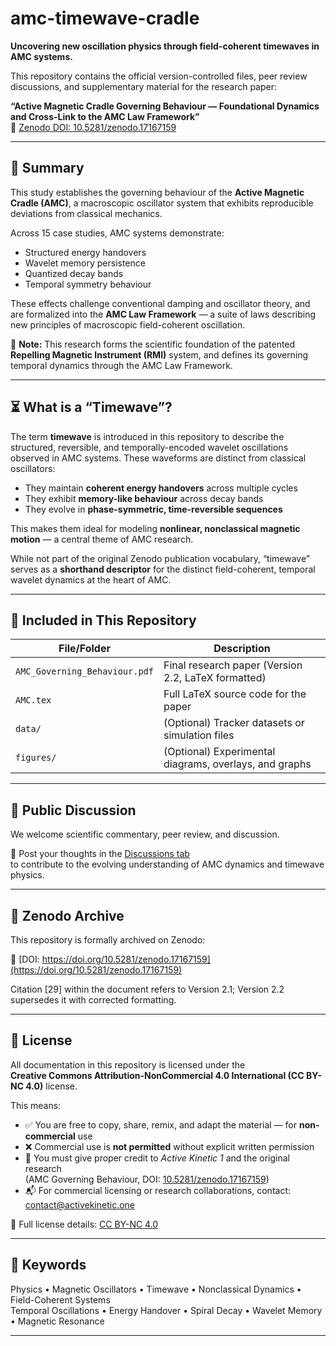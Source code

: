 # amc-timewave-cradle

**Uncovering new oscillation physics through field-coherent timewaves in AMC systems.**

This repository contains the official version-controlled files, peer review discussions, and supplementary material for the research paper:

**“Active Magnetic Cradle Governing Behaviour — Foundational Dynamics and Cross-Link to the AMC Law Framework”**  
🔗 [Zenodo DOI: 10.5281/zenodo.17167159](https://doi.org/10.5281/zenodo.17167159)

---

## 📄 Summary

This study establishes the governing behaviour of the **Active Magnetic Cradle (AMC)**, a macroscopic oscillator system that exhibits reproducible deviations from classical mechanics.

Across 15 case studies, AMC systems demonstrate:
- Structured energy handovers
- Wavelet memory persistence
- Quantized decay bands
- Temporal symmetry behaviour

These effects challenge conventional damping and oscillator theory, and are formalized into the **AMC Law Framework** — a suite of laws describing new principles of macroscopic field-coherent oscillation.

📌 **Note:** This research forms the scientific foundation of the patented **Repelling Magnetic Instrument (RMI)** system, and defines its governing temporal dynamics through the AMC Law Framework.

---

## ⏳ What is a “Timewave”?

The term **timewave** is introduced in this repository to describe the structured, reversible, and temporally-encoded wavelet oscillations observed in AMC systems. These waveforms are distinct from classical oscillators:

- They maintain **coherent energy handovers** across multiple cycles
- They exhibit **memory-like behaviour** across decay bands
- They evolve in **phase-symmetric, time-reversible sequences**

This makes them ideal for modeling **nonlinear, nonclassical magnetic motion** — a central theme of AMC research.

While not part of the original Zenodo publication vocabulary, “timewave” serves as a **shorthand descriptor** for the distinct field-coherent, temporal wavelet dynamics at the heart of AMC.

---

## 🧾 Included in This Repository

| File/Folder | Description |
|-------------|-------------|
| `AMC_Governing_Behaviour.pdf` | Final research paper (Version 2.2, LaTeX formatted) |
| `AMC.tex` | Full LaTeX source code for the paper |
| `data/` | (Optional) Tracker datasets or simulation files |
| `figures/` | (Optional) Experimental diagrams, overlays, and graphs |

---

## 💬 Public Discussion

We welcome scientific commentary, peer review, and discussion.

📍 Post your thoughts in the [Discussions tab](https://github.com/YOUR_USERNAME/amc-timewave-cradle/discussions)  
to contribute to the evolving understanding of AMC dynamics and timewave physics.

---

## 🔁 Zenodo Archive

This repository is formally archived on Zenodo:

📘 [DOI: https://doi.org/10.5281/zenodo.17167159](https://doi.org/10.5281/zenodo.17167159)

Citation [29] within the document refers to Version 2.1; Version 2.2 supersedes it with corrected formatting.

---

## 📄 License

All documentation in this repository is licensed under the  
**Creative Commons Attribution-NonCommercial 4.0 International (CC BY-NC 4.0)** license.

This means:

- ✅ You are free to copy, share, remix, and adapt the material — for **non-commercial** use
- ❌ Commercial use is **not permitted** without explicit written permission
- 🧠 You must give proper credit to *Active Kinetic 1* and the original research  
  (AMC Governing Behaviour, DOI: [10.5281/zenodo.17167159](https://doi.org/10.5281/zenodo.17167159))
- 📬 For commercial licensing or research collaborations, contact: [contact@activekinetic.one](mailto:contact@activekinetic.one)

🔗 Full license details: [CC BY-NC 4.0](https://creativecommons.org/licenses/by-nc/4.0/)

---

## 🧠 Keywords

Physics • Magnetic Oscillators • Timewave • Nonclassical Dynamics • Field-Coherent Systems  
Temporal Oscillations • Energy Handover • Spiral Decay • Wavelet Memory • Magnetic Resonance  

---
